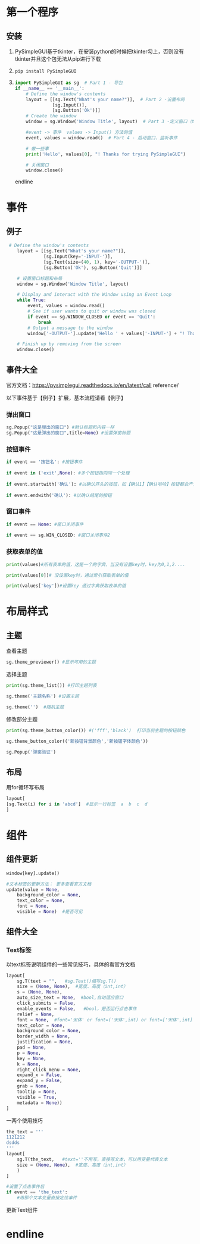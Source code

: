 # 第一个程序

## 安装

1. PySimpleGUI基于tkinter，在安装python的时候把tkinter勾上，否则没有tkinter并且这个包无法从pip进行下载

2. ```
   pip install PySimpleGUI
   ```

3. ```python
   import PySimpleGUI as sg  # Part 1 - 导包
   if __name__ == '__main__':
       # Define the window's contents
       layout = [[sg.Text("What's your name?")],  # Part 2 -设置布局
                 [sg.Input()],
                 [sg.Button('Ok')]]
       # Create the window
       window = sg.Window('Window Title', layout)  # Part 3 -定义窗口（title,布局）
   
       #event -> 事件  values -> Input() 方法的值
       event, values = window.read()  # Part 4 - 启动窗口、监听事件
   
       # 做一些事
       print('Hello', values[0], "! Thanks for trying PySimpleGUI")
   
       # 关闭窗口
       window.close()
   ```

   endline

# 事件

## 例子

```python
 # Define the window's contents
    layout = [[sg.Text("What's your name?")],
              [sg.Input(key='-INPUT-')],
              [sg.Text(size=(40, 1), key='-OUTPUT-')],
              [sg.Button('Ok'), sg.Button('Quit')]]

    # 设置窗口标题和布局
    window = sg.Window('Window Title', layout)

    # Display and interact with the Window using an Event Loop
    while True:
        event, values = window.read()
        # See if user wants to quit or window was closed
        if event == sg.WINDOW_CLOSED or event == 'Quit':
            break
        # Output a message to the window
        window['-OUTPUT-'].update('Hello ' + values['-INPUT-'] + "! Thanks for trying PySimpleGUI")

    # Finish up by removing from the screen
    window.close()
```

## 事件大全

官方文档：https://pysimplegui.readthedocs.io/en/latest/call reference/

以下事件基于【例子】扩展，基本流程请看【例子】

### 弹出窗口

```python
sg.Popup("这是弹出的窗口") #默认标题和内容一样
sg.Popup("这是弹出的窗口",title=None) #设置弹窗标题
```

### 按钮事件

```python
if event == '按钮名': #按钮事件
    
if event in ('exit',None): #多个按钮指向同一个处理
  
if event.startwith('确认'): #以确认开头的按钮，如【确认1】【确认哈哈】按钮都会产生这个事件
    
if event.endwith('确认'): #以确认结尾的按钮
```

### 窗口事件

```python
if event == None: #窗口关闭事件
    
if event == sg.WIN_CLOSED: #窗口关闭事件2
```

### 获取表单的值

```python
print(values)#所有表单的值，这是一个的字典，当没有设置key时，key为0,1,2....

print(values[0])# 没设置key时，通过索引获取表单的值

print(values['key'])#设置key 通过字典获取表单的值
```



# 布局样式

## 主题

查看主题

```python
sg.theme_previewer() #显示可用的主题
```

选择主题

```python
print(sg.theme_list()) #打印主题列表

sg.theme('主题名称') #设置主题

sg.theme('')  #随机主题
```

修改部分主题

```python
print(sg.theme_button_color()) #('fff','black')  打印当前主题的按钮颜色

sg.theme_button_color(('新按钮背景颜色','新按钮字体颜色'))

sg.Popup('弹窗验证')
```

## 布局

用for循环写布局

```python
layout[
[sg.Text(i) for i in 'abcd']  #显示一行标签  a  b  c  d
]
```

# 组件

## 组件更新

```python
window[key].update()

#文本标签的更新方法： 更多查看官方文档
update(value = None,
    background_color = None,
    text_color = None,
    font = None,
    visible = None)  #是否可见
```



## 组件大全

### Text标签

以text标签说明组件的一些常见技巧，具体的看官方文档

```python
layout[
    sg.T(text = "",   #sg.Text()缩写sg.T()
    size = (None, None),  #宽度、高度（int,int）
    s = (None, None),
    auto_size_text = None,  #bool,自动适应窗口
    click_submits = False,
    enable_events = False,   #bool，是否运行点击事件
    relief = None,
    font = None,  #font='宋体' or font=('宋体',int) or font=['宋体',int]
    text_color = None,
    background_color = None,
    border_width = None,
    justification = None,
    pad = None,
    p = None,
    key = None,
    k = None,
    right_click_menu = None,
    expand_x = False,
    expand_y = False,
    grab = None,
    tooltip = None,
    visible = True,
    metadata = None))
]
```

一两个使用技巧

```python
the_text = '''
1121212
dsdds
'''
layout[
    sg.T(the_text,   #text=''不用写，直接写文本，可以用变量代表文本
    size = (None, None),  #宽度、高度（int,int）
    )
]

#设置了点击事件后
if event == 'the_text':
    #用那个文本变量直接定位事件
```

更新Text组件

# endline

# 


